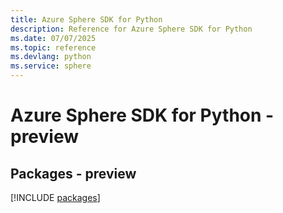 ```yaml
---
title: Azure Sphere SDK for Python
description: Reference for Azure Sphere SDK for Python
ms.date: 07/07/2025
ms.topic: reference
ms.devlang: python
ms.service: sphere
---
```

# Azure Sphere SDK for Python - preview
## Packages - preview
[!INCLUDE [packages](sphere-index.md)]